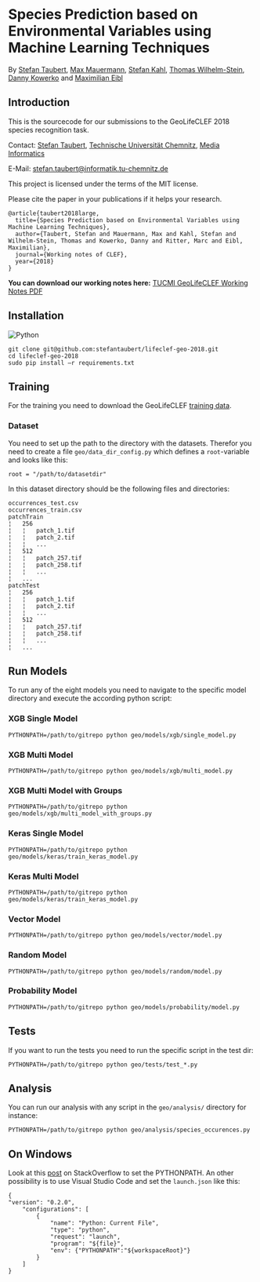 # Species Prediction based on Environmental Variables using Machine Learning Techniques

By [Stefan Taubert](https://stefantaubert.com/), [Max Mauermann](https://www.tu-chemnitz.de/informatik/HomePages/Medieninformatik/team.php.en), [Stefan Kahl](http://medien.informatik.tu-chemnitz.de/skahl/about/), [Thomas Wilhelm-Stein](https://www.tu-chemnitz.de/informatik/HomePages/Medieninformatik/team.php.en), [Danny Kowerko](https://www.tu-chemnitz.de/informatik/mc/staff.php.en) and [Maximilian Eibl](https://www.tu-chemnitz.de/informatik/HomePages/Medieninformatik/team.php.en)


## Introduction
This is the sourcecode for our submissions to the GeoLifeCLEF 2018 species recognition task.

Contact:  [Stefan Taubert](https://stefantaubert.com/), [Technische Universität Chemnitz](https://www.tu-chemnitz.de/index.html.en), [Media Informatics](https://www.tu-chemnitz.de/informatik/Medieninformatik/index.php.en)

E-Mail: stefan.taubert@informatik.tu-chemnitz.de

This project is licensed under the terms of the MIT license.

Please cite the paper in your publications if it helps your research.
```
@article{taubert2018large,
  title={Species Prediction based on Environmental Variables using Machine Learning Techniques},
  author={Taubert, Stefan and Mauermann, Max and Kahl, Stefan and Wilhelm-Stein, Thomas and Kowerko, Danny and Ritter, Marc and Eibl, Maximilian},
  journal={Working notes of CLEF},
  year={2018}
}
```
<b>You can download our working notes here:</b> [TUCMI GeoLifeCLEF Working Notes PDF](http://ceur-ws.org/Vol-2125/paper_93.pdf)

## Installation
![Python](https://img.shields.io/badge/python-3.6.0-green.svg)

```
git clone git@github.com:stefantaubert/lifeclef-geo-2018.git
cd lifeclef-geo-2018
sudo pip install –r requirements.txt
```

## Training
For the training you need to download the GeoLifeCLEF [training data](http://otmedia.lirmm.fr/LifeCLEF/GeoLifeCLEF2018/).

### Dataset
You need to set up the path to the directory with the datasets. 
Therefor you need to create a file ```geo/data_dir_config.py``` which defines a ```root```-variable and looks like this:
```
root = "/path/to/datasetdir"
```

In this dataset directory should be the following files and directories:
```
occurrences_test.csv
occurrences_train.csv
patchTrain   
¦   256
¦   ¦   patch_1.tif
¦   ¦   patch_2.tif
¦   ¦   ...
¦   512
¦   ¦   patch_257.tif
¦   ¦   patch_258.tif
¦   ¦   ...
¦   ...
patchTest
¦   256
¦   ¦   patch_1.tif
¦   ¦   patch_2.tif
¦   ¦   ...
¦   512
¦   ¦   patch_257.tif
¦   ¦   patch_258.tif
¦   ¦   ...
¦   ...
```

## Run Models
To run any of the eight models you need to navigate to the specific model directory and execute the according python script:

### XGB Single Model
```
PYTHONPATH=/path/to/gitrepo python geo/models/xgb/single_model.py
```

### XGB Multi Model
```
PYTHONPATH=/path/to/gitrepo python geo/models/xgb/multi_model.py
```

### XGB Multi Model with Groups
```
PYTHONPATH=/path/to/gitrepo python geo/models/xgb/multi_model_with_groups.py
```

### Keras Single Model
```
PYTHONPATH=/path/to/gitrepo python geo/models/keras/train_keras_model.py
```

### Keras Multi Model
```
PYTHONPATH=/path/to/gitrepo python geo/models/keras/train_keras_model.py
```

### Vector Model
```
PYTHONPATH=/path/to/gitrepo python geo/models/vector/model.py
```

### Random Model
```
PYTHONPATH=/path/to/gitrepo python geo/models/random/model.py
```

### Probability Model
```
PYTHONPATH=/path/to/gitrepo python geo/models/probability/model.py
```

## Tests
If you want to run the tests you need to run the specific script in the test dir:
```
PYTHONPATH=/path/to/gitrepo python geo/tests/test_*.py
```

## Analysis
You can run our analysis with any script in the ```geo/analysis/``` directory for instance:
```
PYTHONPATH=/path/to/gitrepo python geo/analysis/species_occurences.py
```

## On Windows
Look at this [post](https://stackoverflow.com/a/4580120/3684580) on StackOverflow to set the PYTHONPATH. An other possibility is to use Visual Studio Code and set the ```launch.json``` like this:
```
{
"version": "0.2.0",
    "configurations": [
        {
            "name": "Python: Current File",
            "type": "python",
            "request": "launch",
            "program": "${file}",
            "env": {"PYTHONPATH":"${workspaceRoot}"}
        }
    ]
}
```
